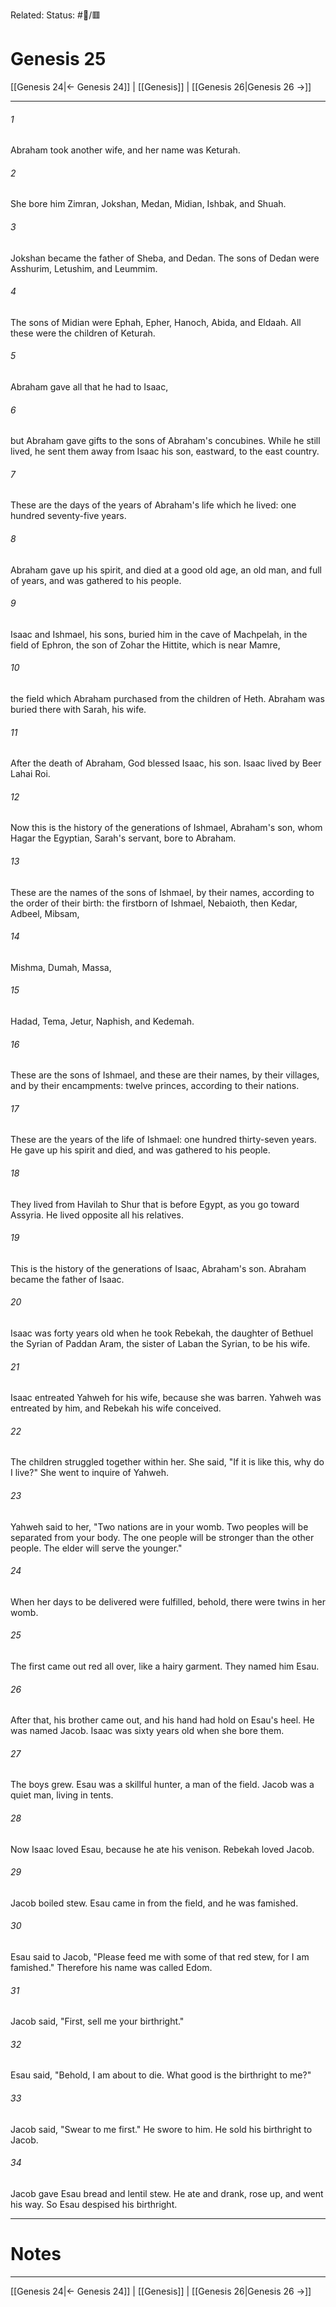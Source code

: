 Related:
Status: #📖/🟥
# Genesis 25

[[Genesis 24|← Genesis 24]] | [[Genesis]] | [[Genesis 26|Genesis 26 →]]
***



###### 1 
Abraham took another wife, and her name was Keturah. 

###### 2 
She bore him Zimran, Jokshan, Medan, Midian, Ishbak, and Shuah. 

###### 3 
Jokshan became the father of Sheba, and Dedan. The sons of Dedan were Asshurim, Letushim, and Leummim. 

###### 4 
The sons of Midian were Ephah, Epher, Hanoch, Abida, and Eldaah. All these were the children of Keturah. 

###### 5 
Abraham gave all that he had to Isaac, 

###### 6 
but Abraham gave gifts to the sons of Abraham's concubines. While he still lived, he sent them away from Isaac his son, eastward, to the east country. 

###### 7 
These are the days of the years of Abraham's life which he lived: one hundred seventy-five years. 

###### 8 
Abraham gave up his spirit, and died at a good old age, an old man, and full of years, and was gathered to his people. 

###### 9 
Isaac and Ishmael, his sons, buried him in the cave of Machpelah, in the field of Ephron, the son of Zohar the Hittite, which is near Mamre, 

###### 10 
the field which Abraham purchased from the children of Heth. Abraham was buried there with Sarah, his wife. 

###### 11 
After the death of Abraham, God blessed Isaac, his son. Isaac lived by Beer Lahai Roi. 

###### 12 
Now this is the history of the generations of Ishmael, Abraham's son, whom Hagar the Egyptian, Sarah's servant, bore to Abraham. 

###### 13 
These are the names of the sons of Ishmael, by their names, according to the order of their birth: the firstborn of Ishmael, Nebaioth, then Kedar, Adbeel, Mibsam, 

###### 14 
Mishma, Dumah, Massa, 

###### 15 
Hadad, Tema, Jetur, Naphish, and Kedemah. 

###### 16 
These are the sons of Ishmael, and these are their names, by their villages, and by their encampments: twelve princes, according to their nations. 

###### 17 
These are the years of the life of Ishmael: one hundred thirty-seven years. He gave up his spirit and died, and was gathered to his people. 

###### 18 
They lived from Havilah to Shur that is before Egypt, as you go toward Assyria. He lived opposite all his relatives. 

###### 19 
This is the history of the generations of Isaac, Abraham's son. Abraham became the father of Isaac. 

###### 20 
Isaac was forty years old when he took Rebekah, the daughter of Bethuel the Syrian of Paddan Aram, the sister of Laban the Syrian, to be his wife. 

###### 21 
Isaac entreated Yahweh for his wife, because she was barren. Yahweh was entreated by him, and Rebekah his wife conceived. 

###### 22 
The children struggled together within her. She said, "If it is like this, why do I live?" She went to inquire of Yahweh. 

###### 23 
Yahweh said to her, "Two nations are in your womb. Two peoples will be separated from your body. The one people will be stronger than the other people. The elder will serve the younger." 

###### 24 
When her days to be delivered were fulfilled, behold, there were twins in her womb. 

###### 25 
The first came out red all over, like a hairy garment. They named him Esau. 

###### 26 
After that, his brother came out, and his hand had hold on Esau's heel. He was named Jacob. Isaac was sixty years old when she bore them. 

###### 27 
The boys grew. Esau was a skillful hunter, a man of the field. Jacob was a quiet man, living in tents. 

###### 28 
Now Isaac loved Esau, because he ate his venison. Rebekah loved Jacob. 

###### 29 
Jacob boiled stew. Esau came in from the field, and he was famished. 

###### 30 
Esau said to Jacob, "Please feed me with some of that red stew, for I am famished." Therefore his name was called Edom. 

###### 31 
Jacob said, "First, sell me your birthright." 

###### 32 
Esau said, "Behold, I am about to die. What good is the birthright to me?" 

###### 33 
Jacob said, "Swear to me first." He swore to him. He sold his birthright to Jacob. 

###### 34 
Jacob gave Esau bread and lentil stew. He ate and drank, rose up, and went his way. So Esau despised his birthright.

---
# Notes


***
[[Genesis 24|← Genesis 24]] | [[Genesis]] | [[Genesis 26|Genesis 26 →]]
